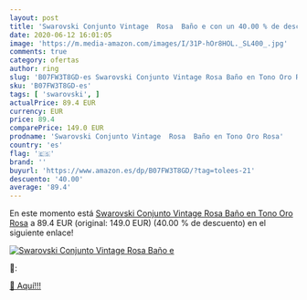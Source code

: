 ```yaml
---
layout: post
title: 'Swarovski Conjunto Vintage  Rosa  Baño e con un 40.00 % de descuento'
date: 2020-06-12 16:01:05
image: 'https://m.media-amazon.com/images/I/31P-hOr8HOL._SL400_.jpg'
comments: true
category: ofertas
author: ring
slug: 'B07FW3T8GD-es Swarovski Conjunto Vintage Rosa Baño en Tono Oro Rosa'
sku: 'B07FW3T8GD-es'
tags: [ 'swarovski', ]
actualPrice: 89.4 EUR
currency: EUR
price: 89.4
comparePrice: 149.0 EUR
prodname: 'Swarovski Conjunto Vintage  Rosa  Baño en Tono Oro Rosa'
country: 'es'
flag: '🇪🇸'
brand: ''
buyurl: 'https://www.amazon.es/dp/B07FW3T8GD/?tag=tolees-21'
descuento: '40.00'
average: '89.4'
---
```


En este momento está [Swarovski Conjunto Vintage  Rosa  Baño en Tono Oro Rosa](https://www.amazon.es/dp/B07FW3T8GD/?tag=tolees-21) a 89.4 EUR (original: 149.0 EUR) (40.00 %  de descuento) en el siguiente enlace!

[![Swarovski Conjunto Vintage  Rosa  Baño e](https://m.media-amazon.com/images/I/31P-hOr8HOL._SL400_.jpg)](https://www.amazon.es/dp/B07FW3T8GD/?tag=tolees-21)

🔎:


[🛒 Aquí!!!](https://www.amazon.es/dp/B07FW3T8GD/?tag=tolees-21)
